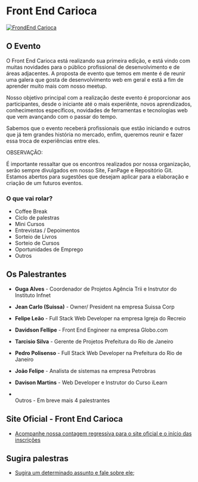 # Front End Carioca

[![FrondEnd Carioca](http://frontendcarioca.com.br/img/logotipo.png)](http://frontendcarioca.com.br)

## O Evento

O Front End Carioca está realizando sua primeira edição, e está vindo com muitas novidades para o público profissional de desenvolvimento e de áreas adjacentes. A proposta de evento que temos em mente é de reunir uma galera que gosta de desenvolvimento web em geral e está a fim de aprender muito mais com nosso meetup.

Nosso objetivo principal com a realização deste evento é proporcionar aos participantes, desde o iniciante até o mais experiênte, novos aprendizados, conhecimentos específicos, novidades de ferramentas e tecnologias web que vem avançando com o passar do tempo.

Sabemos que o evento receberá profissionais que estão iniciando e outros que já tem grandes história no mercado, enfim, queremos reunir e fazer essa troca de experiências entre eles. 


OBSERVAÇÃO: 

É importante ressaltar que os encontros realizados por nossa organização, serão sempre divulgados em nosso Site, FanPage e Repositório Git. Estamos abertos para sugestões que desejam aplicar para a elaboração e criação de um futuros eventos.

### O que vai rolar?

* Coffee Break
* Ciclo de palestras
* Mini Cursos
* Entrevistas / Depoimentos
* Sorteio de Livros
* Sorteio de Cursos
* Oportunidades de Emprego
* Outros


## Os Palestrantes

* <b>Guga Alves</b> - Coordenador de Projetos Agência Trii e Instrutor do Instituto Infnet

* <b>Jean Carlo (Suissa)</b> - Owner/ President na empresa Suissa Corp
 
* <b>Felipe Leão</b> - Full Stack Web Developer na empresa Igreja do Recreio

* <b>Davidson Fellipe</b> - Front End Engineer na empresa Globo.com

* <b>Tarcisio Silva</b> - Gerente de Projetos Prefeitura do Rio de Janeiro

* <b>Pedro Polisenso</b> - Full Stack Web Developer na Prefeitura do Rio de Janeiro 

* <b>João Felipe</b> - Analista de sistemas na empresa Petrobras

* <b>Davison Martins</b> - Web Developer e Instrutor do Curso iLearn

* <br>Outros</b> - Em breve mais 4 palestrantes


## Site Oficial - Front End Carioca

* [Acompanhe nossa contagem regressiva para o site oficial e o início das inscrições](http://frontendcarioca.com.br/)

## Sugira palestras

* [Sugira um determinado assunto e fale sobre ele](http://call4paperz.com/events/front-end-carioca-2014);

<!--
## Organizações de apoio

* [Organização - Rio.js](http://riojs.org/)
* [Organização - Sampa.js](http://www.sampajs.com.br/)
* [Organização - Brazil.JS](http://braziljs.org/)
* [Organização - Fron in Floripa](http://frontinfloripa.com.br/)
-->